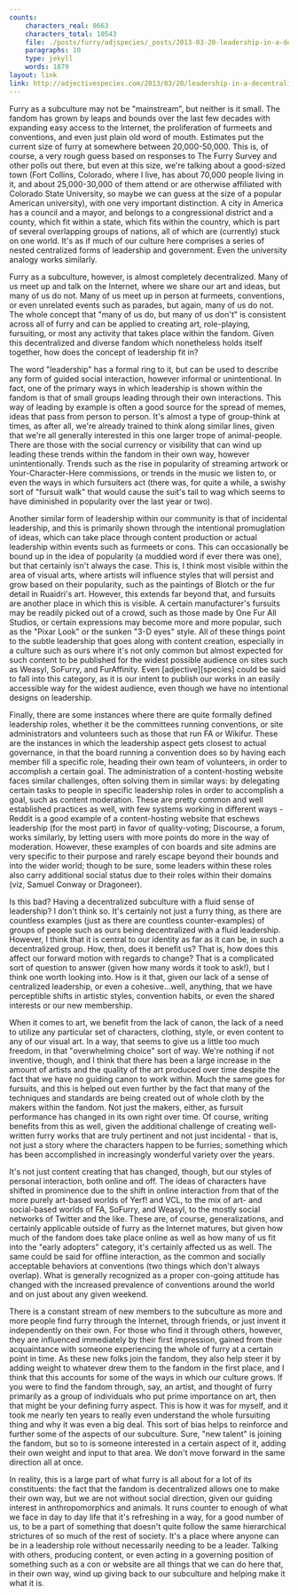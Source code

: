 ```yaml
---
counts:
    characters_real: 8663
    characters_total: 10543
    file: ./posts/furry/adjspecies/_posts/2013-03-20-leadership-in-a-decentralized-subculture.markdown
    paragraphs: 10
    type: jekyll
    words: 1879
layout: link
link: http://adjectivespecies.com/2013/03/20/leadership-in-a-decentralized-subculture/
---
```


Furry as a subculture may not be "mainstream", but neither is it small. The
fandom has grown by leaps and bounds over the last few decades with expanding
easy access to the Internet, the proliferation of furmeets and conventions, and
even just plain old word of mouth. Estimates put the current size of furry at
somewhere between 20,000-50,000. This is, of course, a very rough guess based on
responses to The Furry Survey and other polls out there, but even at this size,
we're talking about a good-sized town (Fort Collins, Colorado, where I live, has
about 70,000 people living in it, and about 25,000-30,000 of them attend or are
otherwise affiliated with Colorado State University, so maybe we can guess at
the size of a popular American university), with one very important distinction.
A city in America has a council and a mayor, and belongs to a congressional
district and a county, which fit within a state, which fits within the country,
which is part of several overlapping groups of nations, all of which are
(currently) stuck on one world. It's as if much of our culture here comprises a
series of nested centralized forms of leadership and government. Even the
university analogy works similarly.

Furry as a subculture, however, is almost completely decentralized. Many of us
meet up and talk on the Internet, where we share our art and ideas, but many of
us do not. Many of us meet up in person at furmeets, conventions, or even
unrelated events such as parades, but again, many of us do not. The whole
concept that "many of us do, but many of us don't" is consistent across all of
furry and can be applied to creating art, role-playing, fursuiting, or most any
activity that takes place within the fandom. Given this decentralized and
diverse fandom which nonetheless holds itself together, how does the concept of
leadership fit in?<!--more-->

The word "leadership" has a formal ring to it, but can be used to describe any
form of guided social interaction, however informal or unintentional. In fact,
one of the primary ways in which leadership is shown within the fandom is that
of small groups leading through their own interactions. This way of leading by
example is often a good source for the spread of memes, ideas that pass from
person to person. It's almost a type of group-think at times, as after all,
we're already trained to think along similar lines, given that we're all
generally interested in this one larger trope of animal-people. There are those
with the social currency or visibility that can wind up leading these trends
within the fandom in their own way, however unintentionally. Trends such as the
rise in popularity of streaming artwork or Your-Character-Here commissions, or
trends in the music we listen to, or even the ways in which fursuiters act
(there was, for quite a while, a swishy sort of "fursuit walk" that would cause
the suit's tail to wag which seems to have diminished in popularity over the
last year or two).

Another similar form of leadership within our community is that of incidental
leadership, and this is primarily shown through the intentional promuglation of
ideas, which can take place through content production or actual leadership
within events such as furmeets or cons. This can occasionally be bound up in the
idea of popularity (a muddied word if ever there was one), but that certainly
isn't always the case. This is, I think most visible within the area of visual
arts, where artists will influence styles that will persist and grow based on
their popularity, such as the paintings of Blotch or the fur detail in Ruaidri's
art. However, this extends far beyond that, and fursuits are another place in
which this is visible. A certain manufacturer's fursuits may be readily picked
out of a crowd, such as those made by One Fur All Studios, or certain
expressions may become more and more popular, such as the "Pixar Look" or the
sunken "3-D eyes" style. All of these things point to the subtle leadership that
goes along with content creation, especially in a culture such as ours where
it's not only common but almost expected for such content to be published for
the widest possible audience on sites such as Weasyl, SoFurry, and FurAffinity.
Even \[adjective\]\[species\] could be said to fall into this category, as it is
our intent to publish our works in an easily accessible way for the widest
audience, even though we have no intentional designs on leadership.

Finally, there are some instances where there are quite formally defined
leadership roles, whether it be the committees running conventions, or site
administrators and volunteers such as those that run FA or Wikifur. These are
the instances in which the leadership aspect gets closest to actual governance,
in that the board running a convention does so by having each member fill a
specific role, heading their own team of volunteers, in order to accomplish a
certain goal. The administration of a content-hosting website faces similar
challenges, often solving them in similar ways: by delegating certain tasks to
people in specific leadership roles in order to accomplish a goal, such as
content moderation. These are pretty common and well established practices as
well, with few systems working in different ways - Reddit is a good example of a
content-hosting website that eschews leadership (for the most part) in favor of
quality-voting; Discourse, a forum, works similarly, by letting users with more
points do more in the way of moderation. However, these examples of con boards
and site admins are very specific to their purpose and rarely escape beyond
their bounds and into the wider world; though to be sure, some leaders within
these roles also carry additional social status due to their roles within their
domains (viz, Samuel Conway or Dragoneer).

Is this bad? Having a decentralized subculture with a fluid sense of leadership?
I don't think so. It's certainly not just a furry thing, as there are countless
examples (just as there are countless counter-examples) of groups of people such
as ours being decentralized with a fluid leadership. However, I think that it is
central to our identity as far as it can be, in such a decentralized group. How,
then, does it benefit us? That is, how does this affect our forward motion with
regards to change? That is a complicated sort of question to answer (given how
many words it took to ask!), but I think one worth looking into. How is it that,
given our lack of a sense of centralized leadership, or even a cohesive...well,
anything, that we have perceptible shifts in artistic styles, convention habits,
or even the shared interests or our new membership.

When it comes to art, we benefit from the lack of canon, the lack of a need to
utilize any particular set of characters, clothing, style, or even content to
any of our visual art. In a way, that seems to give us a little too much
freedom, in that "overwhelming choice" sort of way. We're nothing if not
inventive, though, and I think that there has been a large increase in the
amount of artists and the quality of the art produced over time despite the fact
that we have no guiding canon to work within. Much the same goes for fursuits,
and this is helped out even further by the fact that many of the techniques and
standards are being created out of whole cloth by the makers within the fandom.
Not just the makers, either, as fursuit performance has changed in its own right
over time. Of course, writing benefits from this as well, given the additional
challenge of creating well-written furry works that are truly pertinent and not
just incidental - that is, not just a story where the characters happen to be
furries; something which has been accomplished in increasingly wonderful variety
over the years.

It's not just content creating that has changed, though, but our styles of
personal interaction, both online and off. The ideas of characters have shifted
in prominence due to the shift in online interaction from that of the more
purely art-based worlds of Yerf! and VCL, to the mix of art- and social-based
worlds of FA, SoFurry, and Weasyl, to the mostly social networks of Twitter and
the like. These are, of course, generalizations, and certainly applicable
outside of furry as the Internet matures, but given how much of the fandom does
take place online as well as how many of us fit into the "early adopters"
category, it's certainly affected us as well. The same could be said for offline
interaction, as the common and socially acceptable behaviors at conventions (two
things which don't always overlap). What is generally recognized as a proper
con-going attitude has changed with the increased prevalence of conventions
around the world and on just about any given weekend.

There is a constant stream of new members to the subculture as more and more
people find furry through the Internet, through friends, or just invent it
independently on their own. For those who find it through others, however, they
are influenced immediately by their first impression, gained from their
acquaintance with someone experiencing the whole of furry at a certain point in
time. As these new folks join the fandom, they also help steer it by adding
weight to whatever drew them to the fandom in the first place, and I think that
this accounts for some of the ways in which our culture grows. If you were to
find the fandom through, say, an artist, and thought of furry primarily as a
group of individuals who put prime importance on art, then that might be your
defining furry aspect. This is how it was for myself, and it took me nearly ten
years to really even understand the whole fursuiting thing and why it was even a
big deal. This sort of bias helps to reinforce and further some of the aspects
of our subculture. Sure, "new talent" is joining the fandom, but so to is
someone interested in a certain aspect of it, adding their own weight and input
to that area. We don't move forward in the same direction all at once.

In reality, this is a large part of what furry is all about for a lot of its
constituents: the fact that the fandom is decentralized allows one to make their
own way, but we are not without social direction, given our guiding interest in
anthropomorphics and animals. It runs counter to enough of what we face in day
to day life that it's refreshing in a way, for a good number of us, to be a part
of something that doesn't quite follow the same hierarchical strictures of so
much of the rest of society. It's a place where anyone can be in a leadership
role without necessarily needing to be a leader. Talking with others, producing
content, or even acting in a governing position of something such as a con or
website are all things that we can do here that, in their own way, wind up
giving back to our subculture and helping make it what it is.
